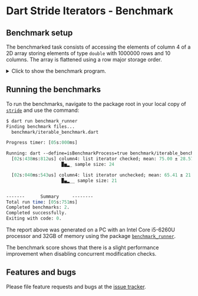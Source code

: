 
# Dart Stride Iterators - Benchmark


## Benchmark setup

The benchmarked task consists of accessing the elements of column 4 of a 2D array
storing elements of type `double` with 1000000 rows and 10 columns.
The array is flattened using a row major storage order.
<details> <summary> Click to show the benchmark program. </summary>

```Dart
import 'package:benchmark_runner/benchmark_runner.dart';
import 'package:stride/stride.dart';

final nRows = 1000000;
final nCols = 10;
final stepSize = nCols;
final startIndex = 4;

// final array2d = List<List<double>>.generate(
//   nRows,
//   (i) => List<double>.generate(nCols, (j) => (nCols * i + j).toDouble()),
// );
final list = List<double>.generate(
  nRows * nCols,
  (i) => i.toDouble(),
  growable: true,
);
final listFastIterator = list.fastStride(stepSize, startIndex);
final listIterator = list.stride(stepSize, startIndex);

void main() {
  List<double> column4;

  group('column4:', () {
    benchmark('list iterator checked', () {
      column4 = listIterator.toList();
    });
    benchmark('list iterator unchecked', () {
      column4 = listFastIterator.toList();
    });
  });
}
```
</details>

## Running the benchmarks

To run the benchmarks, navigate to the package root in your local copy of
[`stride`][stride] and
use the command:
```Perl
$ dart run benchmark_runner
Finding benchmark files...
  benchmark/iterable_benchmark.dart

Progress timer: [05s:000ms]

Running: dart --define=isBenchmarkProcess=true benchmark/iterable_benchmark.dart
  [02s:438ms:812us] column4: list iterator checked; mean: 75.00 ± 28.57 ms, median: 63.38 ± 39.73 ms
                     ▉▅▂_ sample size: 24

  [02s:040ms:543us] column4: list iterator unchecked; mean: 65.41 ± 21.31 ms, median: 57.68 ± 24.16 ms
                     ▉▄▂__ sample size: 21


-------      Summary     --------
Total run time: [05s:751ms]
Completed benchmarks: 2.
Completed successfully.
Exiting with code: 0.
```


The report above was generated on a PC with an Intel Core i5-6260U processor and 32GB of memory
using the package [`benchmark_runner`][benchmark_runner].

The benchmark score shows that there is a slight performance improvement when disabling concurrent
modification checks.


## Features and bugs
Please file feature requests and bugs at the [issue tracker].


[benchmark_runner]: https://pub.dev/packages/benchmark_runner

[issue tracker]: https://github.com/simphotonics/stride/issues

[stride]: https://pub.dev/packages/stride